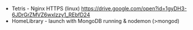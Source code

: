 - Tetris - Nginx HTTPS (linux) https://drive.google.com/open?id=1gyDH3-6JDrGrZMVZ6wxlzzy1_REbfD24
- HomeLibrary - launch with MongoDB running & nodemon (>mongod)
